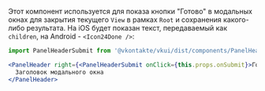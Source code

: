 Этот компонент используется для показа кнопки "Готово" в модальных окнах для закрытия текущего `View` в рамках `Root` и сохранения какого-либо результата. На iOS будет показан текст, передаваемый как `children`, на Android - `<Icon24Done />`:

```jsx static
import PanelHeaderSubmit from '@vkontakte/vkui/dist/components/PanelHeaderSubmit/PanelHeaderSubmit';

<PanelHeader right={<PanelHeaderSubmit onClick={this.props.onSubmit}>Готово</PanelHeaderSubmit>}>
  Заголовок модального окна
</PanelHeader>
```
